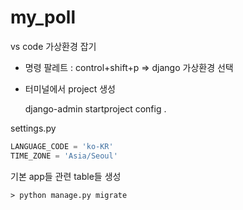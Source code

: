 # my_poll

vs code 가상환경 잡기

- 명령 팔레트 : control+shift+p => django 가상환경 선택

- 터미널에서 project 생성

  django-admin startproject config .

settings.py

```python
LANGUAGE_CODE = 'ko-KR'
TIME_ZONE = 'Asia/Seoul'
```

기본 app들 관련 table들 생성

```
> python manage.py migrate
```

